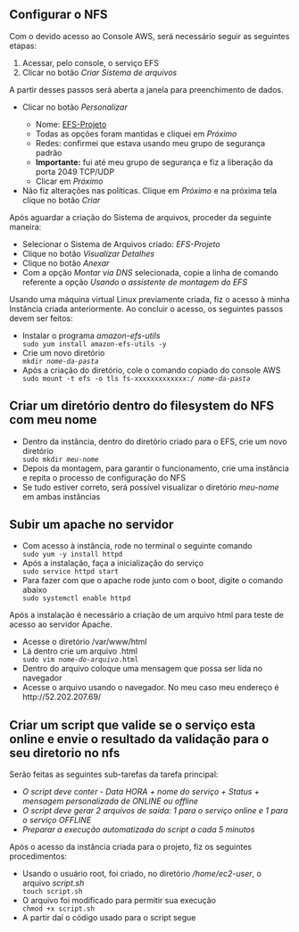 ## Configurar o NFS
<p>Com o devido acesso ao Console AWS, será necessário seguir as seguintes etapas:</p>
<ol>
  <li>Acessar, pelo console, o serviço EFS</li>
  <li>Clicar no botão <i>Criar Sistema de arquivos</i></li>
</ol>
A partir desses passos será aberta a janela para preenchimento de dados.
<ul>
  <li>Clicar no botão <i>Personalizar</i></li>
  <ul>
    <li>Nome: <ins>EFS-Projeto</ins></li>
    <li>Todas as opções foram mantidas e cliquei em <i>Próximo</i></li>
    <li>Redes: confirmei que estava usando meu grupo de segurança padrão</li>    
    <li><b>Importante:</b> fui até meu grupo de segurança e fiz a liberação da porta 2049 TCP/UDP</li>
    <li>Clicar em <i>Próximo</i></li>
  </ul>
  <li>Não fiz alterações nas políticas. Clique em <i>Próximo</i> e na próxima tela clique no botão <i>Criar</i></li>
</ul>
Após aguardar a criação do Sistema de arquivos, proceder da seguinte maneira:
<ul>
  <li>Selecionar o Sistema de Arquivos criado: <i>EFS-Projeto</i></li>
  <li>Clique no botão <i>Visualizar Detalhes</i></li>
  <li>Clique no botão <i>Anexar</i></li>
  <li>Com a opção <i>Montar via DNS</i> selecionada, copie a linha de comando referente a opção <i>Usando o assistente de montagem do EFS</i> </li>
</ul>
Usando uma máquina virtual Linux previamente criada, fiz o acesso à minha Instância criada anteriormente.
Ao concluir o acesso, os seguintes passos devem ser feitos:
<ul>
  <li>Instalar o programa <i>amazon-efs-utils</i></li>
  <code>sudo yum install amazon-efs-utils -y</code>
  <li>Crie um novo diretório</li>
  <code>mkdir <i>nome-da-pasta</i></code>
  <li>Após a criação do diretório, cole o comando copiado do console AWS</li>
  <code>sudo mount -t efs -o tls fs-xxxxxxxxxxxxx:/ <i>nome-da-pasta</i></code>
</ul>

## Criar um diretório dentro do filesystem do NFS com meu nome
<ul>
  <li>Dentro da instância, dentro do diretório criado para o EFS, crie um novo diretório</li>
  <code>sudo mkdir <i>meu-nome</i></code>
  <li>Depois da montagem, para garantir o funcionamento, crie uma instância e repita o processo de configuração do NFS</li>
  <li>Se tudo estiver correto, será possível visualizar o diretório <i>meu-nome</i> em ambas instâncias</li>
</ul>

## Subir um apache no servidor
<ul>
  <li>Com acesso à instância, rode no terminal o seguinte comando</li>
  <code>sudo yum -y install httpd</code>
  <li>Após a instalação, faça a inicialização do serviço</li>
  <code>sudo service httpd start</code>
  <li>Para fazer com que o apache rode junto com o boot, digite o comando abaixo</li>
  <code>sudo systemctl enable httpd</code>
</ul>
Após a instalação é necessário a criação de um arquivo html para teste de acesso ao servidor Apache.
<ul>
  <li>Acesse o diretório /var/www/html</li>
  <li>Lá dentro crie um arquivo .html</li>
  <code>sudo vim <i>nome-do-arquivo</i>.html</code>
  <li>Dentro do arquivo coloque uma mensagem que possa ser lida no navegador</li>
  <li>Acesse o arquivo usando o navegador. No meu caso meu endereço é http://52.202.207.69/</li>
</ul>

## Criar um script que valide se o serviço esta online e envie o resultado da validação para o seu diretorio no nfs
<p>Serão feitas as seguintes sub-tarefas da tarefa principal:</p>
<ul>
  <i><li>O script deve conter - Data HORA + nome do serviço + Status + mensagem personalizada de ONLINE ou offline</li></i>
  <i><li>O script deve gerar 2 arquivos de saida: 1 para o serviço online e 1 para o serviço OFFLINE</li></i>
  <i><li>Preparar a execução automatizada do script a cada 5 minutos</li></i>
</ul>

Após o acesso da instância criada para o projeto, fiz os seguintes procedimentos:
<ul>
  <li>Usando o usuário root, foi criado, no diretório <i>/home/ec2-user</i>, o arquivo <i>script.sh</i></li>
  <code>touch script.sh</code>
  <li>O arquivo foi modificado para permitir sua execução</li>
  <code>chmod +x script.sh</code>
  <li>A partir daí o código usado para o script segue</li>
  <code></code>
</ul>
